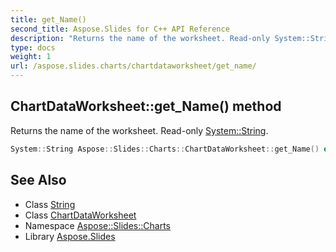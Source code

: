 ```yaml
---
title: get_Name()
second_title: Aspose.Slides for C++ API Reference
description: "Returns the name of the worksheet. Read-only System::String."
type: docs
weight: 1
url: /aspose.slides.charts/chartdataworksheet/get_name/
---
```

## ChartDataWorksheet::get_Name() method


Returns the name of the worksheet. Read-only [System::String](../../../system/string/).

```cpp
System::String Aspose::Slides::Charts::ChartDataWorksheet::get_Name() override
```

## See Also

* Class [String](../../../system/string/)
* Class [ChartDataWorksheet](../)
* Namespace [Aspose::Slides::Charts](../../)
* Library [Aspose.Slides](../../../)